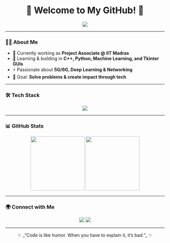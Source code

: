 <h1 align="center">🚀 Welcome to My GitHub! 🚀</h1>

<p align="center">
  <img src="https://readme-typing-svg.herokuapp.com?size=24&color=00FFB3&center=true&vCenter=true&width=600&lines=Hi+There!+👋;I'm+Deb,+a+Developer+and+Researcher;I+❤+Coding+%7C+AI+%7C+Open+Source" />
</p>

---

### 🧑‍💻 About Me
- 🔭 Currently working as **Project Associate @ IIT Madras**  
- 🌱 Learning & building in **C++, Python, Machine Learning, and Tkinter GUIs**  
- ⚡ Passionate about **5G/6G, Deep Learning & Networking**  
- 🎯 Goal: **Solve problems & create impact through tech**  

---

### 🛠️ Tech Stack
<p align="center">
  <img src="https://skillicons.dev/icons?i=cpp,py,linux,git,github,tensorflow,pytorch,docker,vscode" />
</p>

---

### 📊 GitHub Stats
<p align="center">
  <img src="https://github-readme-stats.vercel.app/api?username=YOUR_USERNAME&show_icons=true&theme=radical" height="170"/>
  <img src="https://github-readme-stats.vercel.app/api/top-langs/?username=YOUR_USERNAME&layout=compact&theme=radical" height="170"/>
</p>

---

### 🌍 Connect with Me
<p align="center">
  <a href="https://linkedin.com/in/YOUR_LINKEDIN"><img src="https://img.shields.io/badge/LinkedIn-blue?logo=linkedin&logoColor=white" /></a>
  <a href="mailto:YOUR_EMAIL@gmail.com"><img src="https://img.shields.io/badge/Gmail-red?logo=gmail&logoColor=white" /></a>
</p>

---

<p align="center">✨ _“Code is like humor. When you have to explain it, it’s bad.”_ ✨</p>
